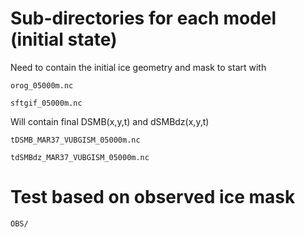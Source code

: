 # Sub-directories for each model (initial state)
Need to contain the initial ice geometry and mask to start with

`orog_05000m.nc`

`sftgif_05000m.nc`

Will contain final DSMB(x,y,t) and dSMBdz(x,y,t)

`tDSMB_MAR37_VUBGISM_05000m.nc`

`tdSMBdz_MAR37_VUBGISM_05000m.nc`

# Test based on observed ice mask
`OBS/`
